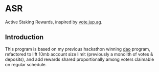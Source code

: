 # ASR

Active Staking Rewards, inspired by [vote.jup.ag](https://vote.jup.ag/).

## Introduction

This program is based on my previous hackathon winning [dao](https://github.com/mael-bomane/dao) program, refactored to lift 10mb account size limit (previously a monolith of votes & deposits), and add rewards shared proportionally among voters claimable on regular schedule.
